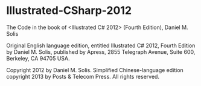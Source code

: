 # Illustrated-CSharp-2012
The Code in the book of &lt;Illustrated C# 2012> (Fourth Edition), Daniel M. Solis

Original English language edition, entitled Illustrated C# 2012, Fourth Edition by Daniel M. Solis, published by Apress, 2855 Telegraph Avenue, Suite 600, Berkeley, CA 94705 USA.

Copyright 2012 by Daniel M. Solis. Simplified Chinese-language edition copyright 2013 by Posts & Telecom Press. All rights reserved.
